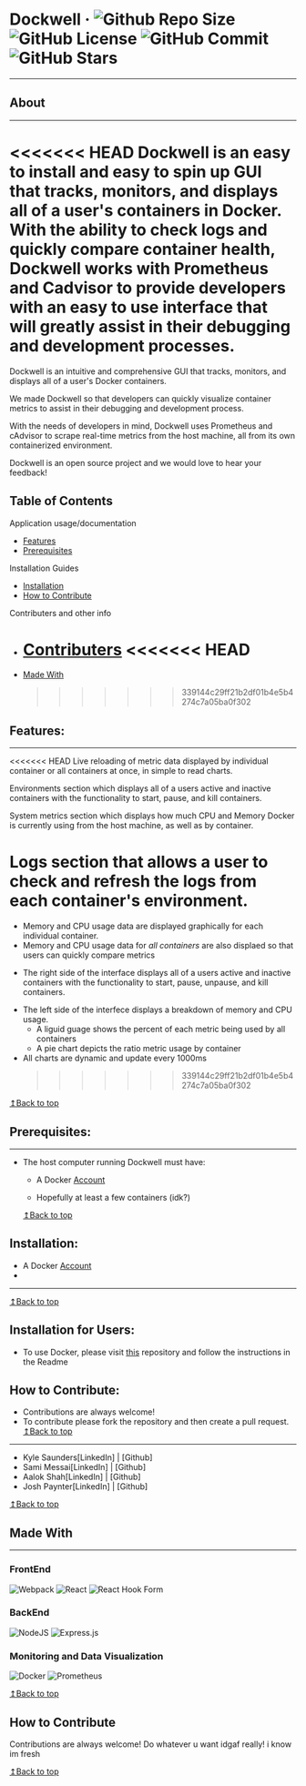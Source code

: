 # Dockwell &middot; ![Github Repo Size](https://img.shields.io/github/repo-size/oslabs-beta/Dockwell) ![GitHub License](https://img.shields.io/github/license/oslabs-beta/Dockwell) ![GitHub Commit](https://img.shields.io/github/last-commit/oslabs-beta/Dockwell) ![GitHub Stars](https://img.shields.io/github/stars/oslabs-beta/Dockwell)

---

## About

---

<<<<<<< HEAD
Dockwell is an easy to install and easy to spin up GUI that tracks, monitors, and displays all of a user's containers in Docker. With the ability to check logs and quickly compare container health, Dockwell works with Prometheus and Cadvisor to provide developers with an easy to use interface that will greatly assist in their debugging and development processes.
=======
Dockwell is an intuitive and comprehensive GUI that tracks, monitors, and displays all of a user's Docker containers.

We made Dockwell so that developers can quickly visualize container metrics to assist in their debugging and development process.

With the needs of developers in mind, Dockwell uses Prometheus and cAdvisor to scrape real-time metrics from the host machine, all from its own containerized environment.

Dockwell is an open source project and we would love to hear your feedback!

## Table of Contents

Application usage/documentation

- [Features](#features)
- [Prerequisites](#prerequisites)

Installation Guides

- [Installation](#Installation-for-Users)
- [How to Contribute](#how-to-contribute)

Contributers and other info

- [Contributers](#contributers)
  <<<<<<< HEAD
  =======
- [Made With](#made-with)
  > > > > > > > 339144c29ff21b2df01b4e5b4274c7a05ba0f302

## Features:

---

<<<<<<< HEAD
Live reloading of metric data displayed by individual container or all containers at once, in simple to read charts.

Environments section which displays all of a users active and inactive containers with the functionality to start, pause, and kill containers.

System metrics section which displays how much CPU and Memory Docker is currently using from the host machine, as well as by container.

# Logs section that allows a user to check and refresh the logs from each container's environment.

- Memory and CPU usage data are displayed graphically for each individual container.
- Memory and CPU usage data for _all containers_ are also displaed so that users can quickly compare metrics
<!-- Live reloading of metric data displayed by individual container or all containers at once, in simple to read charts. -->

- The right side of the interface displays all of a users active and inactive containers with the functionality to start, pause, unpause, and kill containers.

<!-- System metrics section which displays how much CPU and Memory Docker is currently using from the host machine, as well as by container. -->

- The left side of the interfece displays a breakdown of memory and CPU usage.
  - A liguid guage shows the percent of each metric being used by all containers
  - A pie chart depicts the ratio metric usage by container
- All charts are dynamic and update every 1000ms
  <!-- Logs section that allows a user to check and refresh the logs from each container's environment. -->
  > > > > > > > 339144c29ff21b2df01b4e5b4274c7a05ba0f302

[↥Back to top](#table-of-contents)

## Prerequisites:

---

- The host computer running Dockwell must have:

  - A Docker [Account](https://www.docker.com/ 'Download Docker')

  - Hopefully at least a few containers (idk?)

  [↥Back to top](#table-of-contents)

## Installation:

- A Docker [Account](https://www.docker.com/ 'Download Docker')
-

---

[↥Back to top](#table-of-contents)

## Installation for Users:

- To use Docker, please visit [this](https://github.com/oslabs-beta/dockwell/tree/SetupInstall) repository and follow the instructions in the Readme

## How to Contribute:

- Contributions are always welcome!
- To contribute please fork the repository and then create a pull request.
  [↥Back to top](#table-of-contents)

---

- Kyle Saunders[LinkedIn] | [Github]
- Sami Messai[LinkedIn] | [Github]
- Aalok Shah[LinkedIn] | [Github]
- Josh Paynter[LinkedIn] | [Github]

[↥Back to top](#table-of-contents)

## Made With

---

### FrontEnd

![Webpack](https://img.shields.io/badge/webpack-%238DD6F9.svg?style=for-the-badge&logo=webpack&logoColor=black)
![React](https://img.shields.io/badge/react-%2320232a.svg?style=for-the-badge&logo=react&logoColor=%2361DAFB)
![React Hook Form](https://img.shields.io/badge/React%20Hook%20Form-%23EC5990.svg?style=for-the-badge&logo=reacthookform&logoColor=white)

### BackEnd

![NodeJS](https://img.shields.io/badge/node.js-6DA55F?style=for-the-badge&logo=node.js&logoColor=white)
![Express.js](https://img.shields.io/badge/express.js-%23404d59.svg?style=for-the-badge&logo=express&logoColor=%2361DAFB)

### Monitoring and Data Visualization

![Docker](https://img.shields.io/badge/docker-%230db7ed.svg?style=for-the-badge&logo=docker&logoColor=white)
![Prometheus](https://img.shields.io/badge/Prometheus-E6522C?style=for-the-badge&logo=Prometheus&logoColor=white)

[↥Back to top](#table-of-contents)

## How to Contribute

Contributions are always welcome!
Do whatever u want idgaf really! i know im fresh

[↥Back to top](#table-of-contents)
